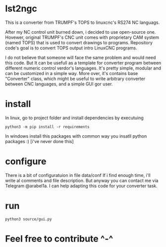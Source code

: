 # lst2ngc
This is a converter from TRUMPF's TOPS to linuxcnc's RS274 NC languags. 

After my NC control unit burned down, i decided to use open-source one. Hovewer, original TRUMPF's CNC unit comes with proprietary CAM system (named TOPS) that is used to convert drawings to programs. Repository code's goal is to convert TOPS output intro LinuxCNC programs. 

I do not believe that someone will face the same problem and would need this code. But It can be usefull as a template for converter program between different numeric control verdor's languages. It's pretty simple, modular and can be customized in a simple way. More over, it's contains base  "Converter" class, which might be useful to write arbitrary converter between CNC languages, and a simple GUI gor user.

# install

In linux, go to project folder and install dependencies by executuing
```
python3 -m pip install -r requirements
```
In windows install this packages with common way you insatll python packages :) [i've never done this]

# configure
There is a bit of configuratuion in file data/conf
If i find enough time, i'll write al comments and file description. But anyway you can contact me via Telegram @arabel1a. I can help adapting this code for your converter task.

# run
```
python3 source/gui.py
```

# Feel free to contribute ^-^
